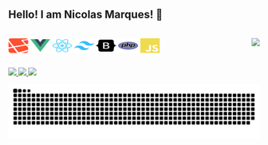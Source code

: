 
## Hello! I am Nicolas Marques! 👋

<div style="display: inline_block"><br>
     <img
        align="center"
        height="30"
        width="40"
        src="https://raw.githubusercontent.com/devicons/devicon/master/icons/laravel/laravel-plain.svg"
      >
      <img
        align="center"
        height="30"
        width="40"
        src="https://raw.githubusercontent.com/devicons/devicon/master/icons/vuejs/vuejs-original.svg"
      >
      <img
        align="center"
        height="30"
        width="40"
        src="https://raw.githubusercontent.com/devicons/devicon/master/icons/react/react-original.svg"
      >
      <img
        align="center"
        height="30"
        width="40"
        src="https://raw.githubusercontent.com/devicons/devicon/master/icons/tailwindcss/tailwindcss-plain.svg"
      >
      <img
        align="center"
        height="30"
        width="40"
        src="https://raw.githubusercontent.com/devicons/devicon/master/icons/bootstrap/bootstrap-plain.svg"
      >
      <img
        align="center"
        height="30"
        width="40"
        src="https://raw.githubusercontent.com/devicons/devicon/master/icons/php/php-original.svg"
      >
      <img
        align="center"
        height="30"
        width="40"
        src="https://raw.githubusercontent.com/devicons/devicon/master/icons/javascript/javascript-plain.svg"
      >
      <img 
        align="right" 
        src="https://media.giphy.com/media/vzO0Vc8b2VBLi/giphy.gif"
      >
</div>

##

<div> 
    <a 
      href="https://www.instagram.com/nicolaasz/"
      target="_blank"
    >
      <img
        src="https://img.shields.io/badge/-Instagram-%23E4405F?style=for-the-badge&logo=instagram&logoColor=white"
        target="_blank"
      >
    </a>
    <a 
      href="mailto:nimarques1207@gmail.com"
      target="_blank"
    >
      <img
        src="https://img.shields.io/badge/-Gmail-%23333?style=for-the-badge&logo=gmail&logoColor=white"
        target="_blank"
      >
    </a>
    <a 
      href="https://www.linkedin.com/in/nimarques1207/"
      target="_blank"
    >
      <img
        src="https://img.shields.io/badge/-LinkedIn-%230077B5?style=for-the-badge&logo=linkedin&logoColor=white"
        target="_blank"
      >
    </a>
 
  ![Snake animation](https://github.com/wellingtoncarneirobarbosa/wellingtoncarneirobarbosa/blob/output/github-contribution-grid-snake.svg)
  
</div>
